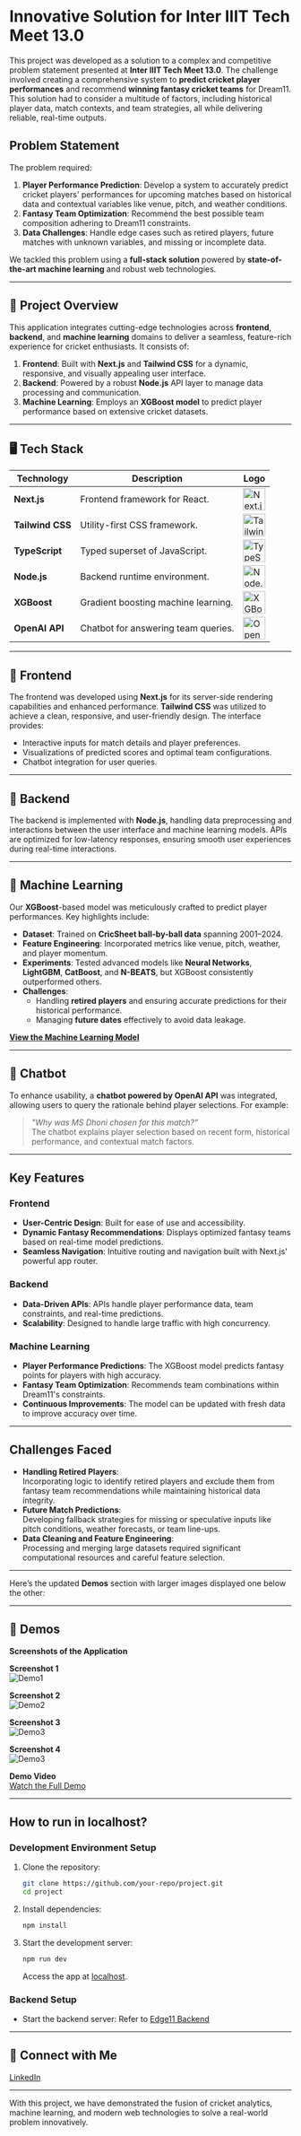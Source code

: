 # **Innovative Solution for Inter IIIT Tech Meet 13.0**

This project was developed as a solution to a complex and competitive problem statement presented at **Inter IIIT Tech Meet 13.0**. The challenge involved creating a comprehensive system to **predict cricket player performances** and recommend **winning fantasy cricket teams** for Dream11. This solution had to consider a multitude of factors, including historical player data, match contexts, and team strategies, all while delivering reliable, real-time outputs.

## **Problem Statement**

The problem required:
1. **Player Performance Prediction**: Develop a system to accurately predict cricket players' performances for upcoming matches based on historical data and contextual variables like venue, pitch, and weather conditions.
2. **Fantasy Team Optimization**: Recommend the best possible team composition adhering to Dream11 constraints.
3. **Data Challenges**: Handle edge cases such as retired players, future matches with unknown variables, and missing or incomplete data.

We tackled this problem using a **full-stack solution** powered by **state-of-the-art machine learning** and robust web technologies.

---

## 🌟 Project Overview  
This application integrates cutting-edge technologies across **frontend**, **backend**, and **machine learning** domains to deliver a seamless, feature-rich experience for cricket enthusiasts. It consists of:

1. **Frontend**: Built with **Next.js** and **Tailwind CSS** for a dynamic, responsive, and visually appealing user interface.
2. **Backend**: Powered by a robust **Node.js** API layer to manage data processing and communication.
3. **Machine Learning**: Employs an **XGBoost model** to predict player performance based on extensive cricket datasets.

---

## 🖥️ Tech Stack  

| Technology       | Description                           | Logo          |
|-------------------|---------------------------------------|---------------|
| **Next.js**       | Frontend framework for React.         | <img src="https://upload.wikimedia.org/wikipedia/commons/8/8e/Nextjs-logo.svg" alt="Next.js" width="40"> |
| **Tailwind CSS**  | Utility-first CSS framework.          | <img src="https://upload.wikimedia.org/wikipedia/commons/d/d5/Tailwind_CSS_Logo.svg" alt="Tailwind CSS" width="40"> |
| **TypeScript**    | Typed superset of JavaScript.         | <img src="https://upload.wikimedia.org/wikipedia/commons/4/4c/Typescript_logo_2020.svg" alt="TypeScript" width="40"> |
| **Node.js**       | Backend runtime environment.          | <img src="https://upload.wikimedia.org/wikipedia/commons/d/d9/Node.js_logo.svg" alt="Node.js" width="40"> |
| **XGBoost**       | Gradient boosting machine learning.   | <img src="https://upload.wikimedia.org/wikipedia/commons/6/69/XGBoost_logo.png" alt="XGBoost" width="40"> |
| **OpenAI API**    | Chatbot for answering team queries.   | <img src="https://upload.wikimedia.org/wikipedia/commons/thumb/4/4d/OpenAI_Logo.svg/390px-OpenAI_Logo.svg.png" alt="OpenAI" width="40"> |

---

## 🎨 Frontend  
The frontend was developed using **Next.js** for its server-side rendering capabilities and enhanced performance. **Tailwind CSS** was utilized to achieve a clean, responsive, and user-friendly design. The interface provides:  
- Interactive inputs for match details and player preferences.  
- Visualizations of predicted scores and optimal team configurations.  
- Chatbot integration for user queries.  

---

## 🔧 Backend  
The backend is implemented with **Node.js**, handling data preprocessing and interactions between the user interface and machine learning models. APIs are optimized for low-latency responses, ensuring smooth user experiences during real-time interactions.

---

## 🤖 Machine Learning  
Our **XGBoost**-based model was meticulously crafted to predict player performances. Key highlights include:  
- **Dataset**: Trained on **CricSheet ball-by-ball data** spanning 2001–2024.  
- **Feature Engineering**: Incorporated metrics like venue, pitch, weather, and player momentum.  
- **Experiments**: Tested advanced models like **Neural Networks**, **LightGBM**, **CatBoost**, and **N-BEATS**, but XGBoost consistently outperformed others.  
- **Challenges**:  
  - Handling **retired players** and ensuring accurate predictions for their historical performance.  
  - Managing **future dates** effectively to avoid data leakage.  

[**View the Machine Learning Model**](https://www.kaggle.com/code/adityakumar2003/dream11-final-model)

---

## 🧠 Chatbot  
To enhance usability, a **chatbot powered by OpenAI API** was integrated, allowing users to query the rationale behind player selections. For example:  
> *"Why was MS Dhoni chosen for this match?"*  
The chatbot explains player selection based on recent form, historical performance, and contextual match factors.

---

## **Key Features**

### **Frontend**
- **User-Centric Design**: Built for ease of use and accessibility.
- **Dynamic Fantasy Recommendations**: Displays optimized fantasy teams based on real-time model predictions.
- **Seamless Navigation**: Intuitive routing and navigation built with Next.js' powerful app router.

### **Backend**
- **Data-Driven APIs**: APIs handle player performance data, team constraints, and real-time predictions.
- **Scalability**: Designed to handle large traffic with high concurrency.

### **Machine Learning**
- **Player Performance Predictions**: The XGBoost model predicts fantasy points for players with high accuracy.
- **Fantasy Team Optimization**: Recommends team combinations within Dream11's constraints.
- **Continuous Improvements**: The model can be updated with fresh data to improve accuracy over time.

---

## **Challenges Faced**
- **Handling Retired Players**:  
  Incorporating logic to identify retired players and exclude them from fantasy team recommendations while maintaining historical data integrity.  
- **Future Match Predictions**:  
  Developing fallback strategies for missing or speculative inputs like pitch conditions, weather forecasts, or team line-ups.  
- **Data Cleaning and Feature Engineering**:  
  Processing and merging large datasets required significant computational resources and careful feature selection.

---

Here’s the updated **Demos** section with larger images displayed one below the other:

---

## 📸 Demos  

**Screenshots of the Application**  

**Screenshot 1**  
![Demo1](public/Screenshot1.png)  

**Screenshot 2**  
![Demo2](public/Screenshot2.png)  

**Screenshot 3**  
![Demo3](public/Screenshot3.png) 

**Screenshot 4**  
![Demo3](public/Screenshot4.png) 

**Demo Video**  
[Watch the Full Demo](public/demo.mp4)  

---

## **How to run in localhost?**

### Development Environment Setup
1. Clone the repository:
   ```bash
   git clone https://github.com/your-repo/project.git
   cd project
   ```
2. Install dependencies:
   ```bash
   npm install
   ```

3. Start the development server:
   ```bash
   npm run dev
   ```
   Access the app at [localhost](http://localhost:3000).

### Backend Setup
- Start the backend server:
  Refer to [Edge11 Backend](https://github.com/hadityakumar/Edge11backend)

---

## 🔗 Connect with Me  
[LinkedIn](https://linkedin.com/in/hadityakumar)

---

With this project, we have demonstrated the fusion of cricket analytics, machine learning, and modern web technologies to solve a real-world problem innovatively. 












<!-- Here’s the updated README.md with smaller icons for a cleaner look:

---

# 🏏 Fantasy Cricket Team Generator for Dream11

### 🚀 Problem Statement - Inter IIIT Tech Meet 13.0  
This project was developed as part of the **Inter IIIT Tech Meet 13.0** to tackle a challenging problem: **Create an AI-powered solution to generate winning fantasy cricket teams on Dream11.** The objective was to predict player performance based on historical cricket data and contextual factors, ensuring the selection of an optimal team lineup for maximum points.

---

## 🌟 Project Overview  
This application integrates cutting-edge technologies across **frontend**, **backend**, and **machine learning** domains to deliver a seamless, feature-rich experience for cricket enthusiasts. It consists of:

1. **Frontend**: Built with **Next.js** and **Tailwind CSS** for a dynamic, responsive, and visually appealing user interface.
2. **Backend**: Powered by a robust **Node.js** API layer to manage data processing and communication.
3. **Machine Learning**: Employs an **XGBoost model** to predict player performance based on extensive cricket datasets.

---

## 🖥️ Tech Stack  

| Technology       | Description                           | Logo          |
|-------------------|---------------------------------------|---------------|
| **Next.js**       | Frontend framework for React.         | <img src="https://upload.wikimedia.org/wikipedia/commons/8/8e/Nextjs-logo.svg" alt="Next.js" width="40"> |
| **Tailwind CSS**  | Utility-first CSS framework.          | <img src="https://upload.wikimedia.org/wikipedia/commons/d/d5/Tailwind_CSS_Logo.svg" alt="Tailwind CSS" width="40"> |
| **TypeScript**    | Typed superset of JavaScript.         | <img src="https://upload.wikimedia.org/wikipedia/commons/4/4c/Typescript_logo_2020.svg" alt="TypeScript" width="40"> |
| **Node.js**       | Backend runtime environment.          | <img src="https://upload.wikimedia.org/wikipedia/commons/d/d9/Node.js_logo.svg" alt="Node.js" width="40"> |
| **XGBoost**       | Gradient boosting machine learning.   | <img src="https://upload.wikimedia.org/wikipedia/commons/6/69/XGBoost_logo.png" alt="XGBoost" width="40"> |
| **OpenAI API**    | Chatbot for answering team queries.   | <img src="https://upload.wikimedia.org/wikipedia/commons/6/6e/OpenAI_Logo.svg" alt="OpenAI" width="40"> |

---

## 🎨 Frontend  
The frontend was developed using **Next.js** for its server-side rendering capabilities and enhanced performance. **Tailwind CSS** was utilized to achieve a clean, responsive, and user-friendly design. The interface provides:  
- Interactive inputs for match details and player preferences.  
- Visualizations of predicted scores and optimal team configurations.  
- Chatbot integration for user queries.  

---

## 🔧 Backend  
The backend is implemented with **Node.js**, handling data preprocessing and interactions between the user interface and machine learning models. APIs are optimized for low-latency responses, ensuring smooth user experiences during real-time interactions.

---

## 🤖 Machine Learning  
Our **XGBoost**-based model was meticulously crafted to predict player performances. Key highlights include:  
- **Dataset**: Trained on **CricSheet ball-by-ball data** spanning 2001–2024.  
- **Feature Engineering**: Incorporated metrics like venue, pitch, weather, and player momentum.  
- **Experiments**: Tested advanced models like **Neural Networks**, **LightGBM**, **CatBoost**, and **N-BEATS**, but XGBoost consistently outperformed others.  
- **Challenges**:  
  - Handling **retired players** and ensuring accurate predictions for their historical performance.  
  - Managing **future dates** effectively to avoid data leakage.  

[**View the Machine Learning Model Repository**](#)

---

## 🧠 Chatbot  
To enhance usability, a **chatbot powered by OpenAI API** was integrated, allowing users to query the rationale behind player selections. For example:  
> *"Why was MS Dhoni chosen for this match?"*  
The chatbot explains player selection based on recent form, historical performance, and contextual match factors.

---

## 🛠️ Challenges Overcome  
- **Data Quality**: Cleaning and merging inconsistent historical datasets.  
- **Feature Creation**: Extracting actionable insights from raw data.  
- **Model Generalization**: Ensuring predictions remain reliable across varied match scenarios.  

---

## 📸 Demos  

**Screenshots of the Application**  
| Screenshot 1   | Screenshot 2   | Screenshot 3   |  
|----------------|----------------|----------------|  
| ![Demo1](#)   | ![Demo2](#)   | ![Demo3](#)   |  

**Demo Video**  
[Watch the Full Demo](#)

---

## 🔗 Connect with Me  
[![LinkedIn](https://upload.wikimedia.org/wikipedia/commons/c/ca/LinkedIn_logo_initials.png) LinkedIn](https://linkedin.com/in/your-profile)

---

This project exemplifies the fusion of cricket analytics, machine learning, and modern web technologies to solve real-world problems innovatively. -->

<!-- # **Innovative Solution for Inter IIIT Tech Meet 13.0**

This project was developed as a solution to a complex and competitive problem statement presented at **Inter IIIT Tech Meet 13.0**. The challenge involved creating a comprehensive system to **predict cricket player performances** and recommend **winning fantasy cricket teams** for Dream11. This solution had to consider a multitude of factors, including historical player data, match contexts, and team strategies, all while delivering reliable, real-time outputs.

---

## **Problem Statement**

The problem required:
1. **Player Performance Prediction**: Develop a system to accurately predict cricket players' performances for upcoming matches based on historical data and contextual variables like venue, pitch, and weather conditions.
2. **Fantasy Team Optimization**: Recommend the best possible team composition adhering to Dream11 constraints.
3. **Data Challenges**: Handle edge cases such as retired players, future matches with unknown variables, and missing or incomplete data.

We tackled this problem using a **full-stack solution** powered by **state-of-the-art machine learning** and robust web technologies.

---

## **Technologies Used**

### **Frontend**
![Next.js](https://img.shields.io/badge/Next.js-black?logo=next.js&style=flat-square)  
![TypeScript](https://img.shields.io/badge/TypeScript-blue?logo=typescript&style=flat-square)  
![Tailwind CSS](https://img.shields.io/badge/Tailwind%20CSS-blue?logo=tailwindcss&style=flat-square)  

The frontend leverages **Next.js** for its hybrid static and server-side rendering capabilities, **TypeScript** for type-safe development, and **Tailwind CSS** for rapid, modern UI design. The interface is fully responsive, ensuring seamless user experiences across devices.

---

### **Backend**
![Node.js](https://img.shields.io/badge/Node.js-green?logo=node.js&style=flat-square)  
![Express.js](https://img.shields.io/badge/Express.js-grey?logo=express&style=flat-square)  

The backend, built with **Node.js** and **Express.js**, provides a scalable and secure API layer. Key features include:
- **Dynamic Data Handling**: Fetches and processes large datasets efficiently.
- **Secure Authentication**: Implements robust session and token-based authentication mechanisms.
- **Integration with ML Models**: Connects seamlessly with the machine learning APIs for real-time predictions.

---

### **Machine Learning**
![Python](https://img.shields.io/badge/Python-blue?logo=python&style=flat-square)  
![XGBoost](https://img.shields.io/badge/XGBoost-orange?logo=&style=flat-square)  
![Flask](https://img.shields.io/badge/Flask-black?logo=flask&style=flat-square)  

The heart of the project lies in its **Machine Learning Model**:
- **Final Model**: Developed using **XGBoost**, which provided the most accurate results compared to other models we experimented with, including **Neural Networks**, **LightGBM**, **CatBoost**, and **N-BEATS**.
- **Data Source**: Trained on the **Cricsheet ball-by-ball data** from 2001 to 2024, containing detailed match information.
- **Challenges**:
  - **Retired Players**: Devising strategies to handle players no longer active in cricket while ensuring realistic recommendations.
  - **Future Matches**: Predicting outcomes for matches where conditions like team composition, pitch, and weather are yet unknown.

A Flask-based REST API serves the model, making it accessible to the backend and frontend.

Explore the full machine learning repository [here](#).

---

## **Key Features**

### **Frontend**
- **User-Centric Design**: Built for ease of use and accessibility.
- **Dynamic Fantasy Recommendations**: Displays optimized fantasy teams based on real-time model predictions.
- **Seamless Navigation**: Intuitive routing and navigation built with Next.js' powerful app router.

### **Backend**
- **Data-Driven APIs**: APIs handle player performance data, team constraints, and real-time predictions.
- **Scalability**: Designed to handle large traffic with high concurrency.

### **Machine Learning**
- **Player Performance Predictions**: The XGBoost model predicts fantasy points for players with high accuracy.
- **Fantasy Team Optimization**: Recommends team combinations within Dream11's constraints.
- **Continuous Improvements**: The model can be updated with fresh data to improve accuracy over time.

---

## **Challenges Faced**
- **Handling Retired Players**:  
  Incorporating logic to identify retired players and exclude them from fantasy team recommendations while maintaining historical data integrity.  
- **Future Match Predictions**:  
  Developing fallback strategies for missing or speculative inputs like pitch conditions, weather forecasts, or team line-ups.  
- **Data Cleaning and Feature Engineering**:  
  Processing and merging large datasets required significant computational resources and careful feature selection.

---

## **Getting Started**

### Development Environment Setup
1. Clone the repository:
   ```bash
   git clone https://github.com/your-repo/project.git
   cd project
   ```
2. Install dependencies:
   ```bash
   npm install
   ```

3. Start the development server:
   ```bash
   npm run dev
   ```
   Access the app at [http://localhost:3000](http://localhost:3000).

### Backend Setup
- Start the backend server:
  ```bash
  npm run start
  ```

### Machine Learning API
- Clone the ML model repository:
  ```bash
  git clone https://github.com/your-repo/ml-model.git
  cd ml-model
  ```
- Install Python dependencies:
  ```bash
  pip install -r requirements.txt
  ```
- Start the Flask API server:
  ```bash
  python app.py
  ```

---

## **Demo**

### Images  
| ![Demo Image 1](https://via.placeholder.com/300x200) | ![Demo Image 2](https://via.placeholder.com/300x200) | ![Demo Image 3](https://via.placeholder.com/300x200) |  
|:---------------------------------------------------:|:---------------------------------------------------:|:---------------------------------------------------:|

### Video  
[![Watch the Demo](https://via.placeholder.com/300x200)](https://www.youtube.com/watch?v=dQw4w9WgXcQ)  

---

## **Connect with Me**  

For professional inquiries or collaborations:  

[![LinkedIn](https://img.shields.io/badge/LinkedIn-blue?logo=linkedin&style=flat-square)](https://linkedin.com/in/your-linkedin-profile)

--- 

This README is structured to emphasize the problem-solving aspect of your project, the technologies used, and the practical challenges faced, making it a standout presentation for technical audiences. -->